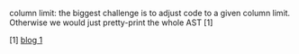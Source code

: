 column limit: the biggest challenge is to adjust code to
a given column limit. Otherwise we would just pretty-print
the whole AST [1]

[1] [blog 1](http://journal.stuffwithstuff.com/2015/09/08/the-hardest-program-ive-ever-written/)